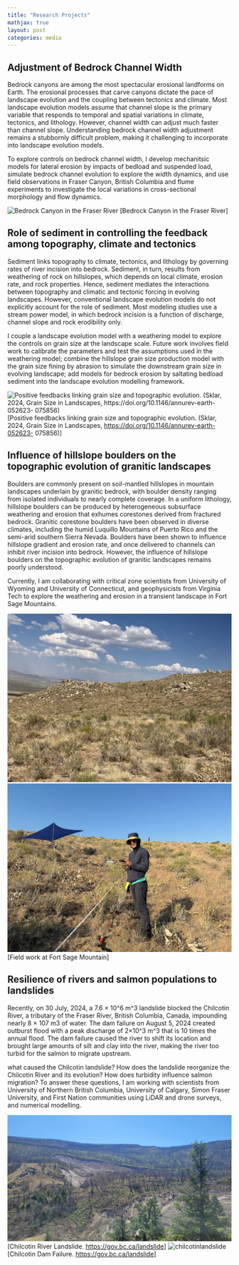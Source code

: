 ```yaml
---
title: "Research Projects"
mathjax: true
layout: post
categories: media
---
```

## Adjustment of Bedrock Channel Width
Bedrock canyons are among the most spectacular erosional landforms on Earth. The erosional processes that carve canyons dictate the pace of landscape evolution and the coupling between tectonics and climate. Most landscape evolution models assume that channel slope is the primary variable that responds to temporal and spatial variations in climate, tectonics, and lithology. However, channel width can adjust much faster than channel slope. Understanding bedrock channel width adjustment remains a stubbornly difficult problem, making it challenging to incorporate into landscape evolution models. 

To explore controls on bedrock channel width, I develop mechanitsic models for lateral erosion by impacts of bedload and suspended load, simulate bedrock channel evolution to explore the width dynamics, and use field observations in Fraser Canyon, British Columbia and flume experiments to investigate the local variations in cross-sectional morphology and flow dynamics. 

![Bedrock Canyon in the Fraser River](/canyon.jpg)
[Bedrock Canyon in the Fraser River]
## Role of sediment in controlling the feedback among topography, climate and tectonics
Sediment links topography to climate, tectonics, and lithology by governing rates of river incision into bedrock. Sediment, in turn, results from weathering of rock on hillslopes, which depends on local climate, erosion rate, and rock properties. Hence, sediment mediates the interactions between topography and climatic and tectonic forcing in evolving landscapes. However, conventional landscape evolution models do not explicitly account for the role of sediment. Most modeling studies use a stream power model, in which bedrock incision is a function of discharge, channel slope and rock erodibility only.

I couple a landscape evolution model with a weathering model to explore the controls on grain size at the landscape scale. Future work involves field work to calibrate the parameters and test the assumptions used in the weathering model; combine the hillslope grain size production model with the grain size fining by abrasion to simulate the downstream grain size in evolving landscape; add models for bedrock erosion by saltating bedload sediment into the landscape evolution modelling framework.

![Positive feedbacks linking grain size and topographic evolution. (Sklar, 2024, Grain Size in Landscapes, https://doi.org/10.1146/annurev-earth-052623-
075856)](/grainsizefeedback.jpg)
[Positive feedbacks linking grain size and topographic evolution. (Sklar, 2024, Grain Size in Landscapes, https://doi.org/10.1146/annurev-earth-052623-
075856)]

## Influence of hillslope boulders on the topographic evolution of granitic landscapes
Boulders are commonly present on soil-mantled hillslopes in mountain landscapes underlain by granitic bedrock, with boulder density ranging from isolated individuals to nearly complete coverage. In a uniform lithology, hillslope boulders can be produced by heterogeneous subsurface weathering and erosion that exhumes corestones derived from fractured bedrock. Granitic corestone boulders have been observed in diverse climates, including the humid Luquillo Mountains of Puerto Rico and the semi-arid southern Sierra Nevada. Boulders have been shown to influence hillslope gradient and erosion rate, and once delivered to channels can inhibit river incision into bedrock. However, the influence of hillslope boulders on the topographic evolution of granitic landscapes remains poorly understood.

 Currently, I am collaborating with critical zone scientists from University of Wyoming and University of Connecticut, and geophysicists from Virginia Tech to explore the weathering and erosion in a transient landscape in Fort Sage Mountains. 

![fort sage1](/bouldersatknickpoints.jpg)
![fort sage2](/GeophysicaldatacollectioninaHOTday.jpg)
[Field work at Fort Sage Mountain]

## Resilience of rivers and salmon populations to landslides
Recently, on 30 July, 2024, a 7.6 × 10^6 m^3 landslide blocked the Chilcotin River, a tributary of the Fraser River, British Columbia, Canada, impounding nearly 8 × 107 m3 of water. The dam failure on August 5, 2024 created outburst flood with a peak discharge of 2×10^3 m^3 that is 10 times the annual flood. The dam failure caused the river to shift its location and brought large amounts of silt and clay into the river, making the river too turbid for the salmon to migrate upstream. 

what caused the Chilcotin landslide? How does the landslide reorganize the Chilcotin River and its evolution? How does turbidity influence salmon migration? To answer these questions, I am working with scientists from University of Northern British Columbia, University of Calgary, Simon Fraser University, and First Nation communities using LiDAR and drone surveys, and numerical modelling. 

![chilcotinlandslide](/chilcotinlandslide.jpg)
[Chilcotin River Landslide. https://gov.bc.ca/landslide]
![chilcotinlandslide](/damfailure.JPG)
[Chilcotin Dam Failure. https://gov.bc.ca/landslide]


